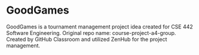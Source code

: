 # GoodGames
GoodGames is a tournament management project idea created for CSE 442 Software Engineering. Original repo name: course-project-a4-group. Created by GitHub Classroom and utilized ZenHub for the project management.
